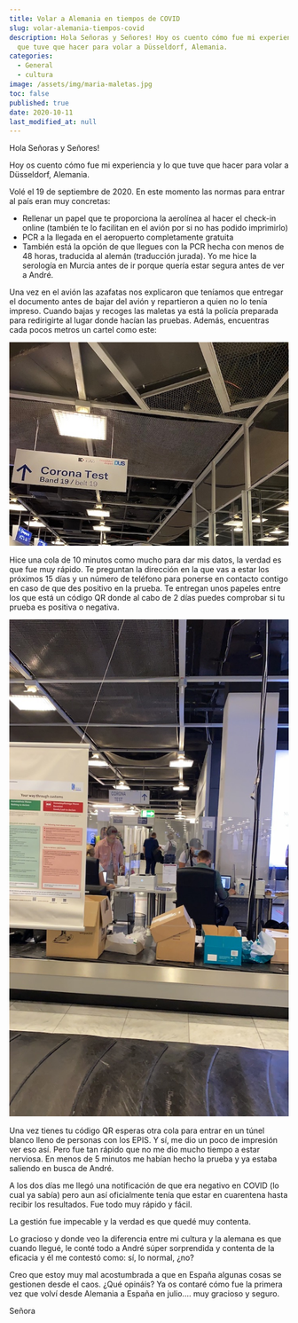 ```yaml
---
title: Volar a Alemania en tiempos de COVID
slug: volar-alemania-tiempos-covid
description: Hola Señoras y Señores! Hoy os cuento cómo fue mi experiencia y lo
  que tuve que hacer para volar a Düsseldorf, Alemania.
categories:
  - General
  - cultura
image: /assets/img/maria-maletas.jpg
toc: false
published: true
date: 2020-10-11
last_modified_at: null
---
```

Hola Señoras y Señores! 

Hoy os cuento cómo fue mi experiencia y lo que tuve que hacer para volar a Düsseldorf, Alemania. 

Volé el 19 de septiembre de 2020. En este momento las normas para entrar al país eran muy concretas: 

- Rellenar un papel que te proporciona la aerolínea al hacer el check-in online (también te lo facilitan en el avión por si no has podido imprimirlo)
- PCR a la llegada en el aeropuerto completamente gratuita 
- También está la opción de que llegues con la PCR hecha con menos de 48 horas, traducida al alemán (traducción jurada). Yo me hice la serología en Murcia antes de ir porque quería estar segura antes de ver a André. 

Una vez en el avión las azafatas nos explicaron que teníamos que entregar el documento antes de bajar del avión y repartieron a quien no lo tenía impreso. Cuando bajas y recoges las maletas ya está la policía preparada para redirigirte al lugar donde hacían las pruebas. Además, encuentras cada pocos metros un cartel como este:

![Ready to go](assets/img/corona-test.jpg)   

Hice una cola de 10 minutos como mucho para dar mis datos, la verdad es que fue muy rápido. Te preguntan la dirección en la que vas a estar los próximos 15 días y un número de teléfono para ponerse en contacto contigo en caso de que des positivo en la prueba. Te entregan unos papeles entre los que está un código QR donde al cabo de 2 días puedes comprobar si tu prueba es positiva o negativa.

![Aquí te toman los datos](assets/img/covid-tunel.jpg) 

Una vez tienes tu código QR esperas otra cola para entrar en un túnel blanco lleno de personas con los EPIS. Y sí, me dio un poco de impresión ver eso así. Pero fue tan rápido que no me dio mucho tiempo a estar nerviosa. En menos de 5 minutos me habían hecho la prueba y ya estaba saliendo en busca de André. 

A los dos días me llegó una notificación de que era negativo en COVID (lo cual ya sabía) pero aun así oficialmente tenía que estar en cuarentena hasta recibir los resultados. Fue todo muy rápido y fácil. 

La gestión fue impecable y la verdad es que quedé muy contenta. 

Lo gracioso y donde veo la diferencia entre mi cultura y la alemana es que cuando llegué, le conté todo a André súper sorprendida y contenta de la eficacia y él me contestó como: sí, lo normal, ¿no? 

Creo que estoy muy mal acostumbrada a que en España algunas cosas se gestionen desde el caos. ¿Qué opináis? Ya os contaré cómo fue la primera vez que volví desde Alemania a España en julio.... muy gracioso y seguro. 

Señora
